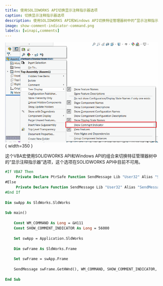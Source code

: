 ```yaml
---
title: 使用SOLIDWORKS API切换显示注释指示器选项
caption: 切换显示注释指示器选项
description: 使用SOLIDWORKS API和Windows API切换特征管理器树中的“显示注释指示器”选项的VBA宏
image: show-comment-indicator-command.png
labels: [winapi,comments]
---
```

![显示注释指示器命令](show-comment-indicator-command.png){ width=350 }

这个VBA宏使用SOLIDWORKS API和Windows API的组合来切换特征管理器树中的“显示注释指示器”选项，这个选项在SOLIDWORKS API中目前不可用。

~~~ vb
#If VBA7 Then
     Private Declare PtrSafe Function SendMessage Lib "User32" Alias "SendMessageA" (ByVal hWnd As Long, ByVal wMsg As Long, ByVal wParam As Long, lParam As Any) As Long
#Else
     Private Declare Function SendMessage Lib "User32" Alias "SendMessageA" (ByVal hWnd As Long, ByVal wMsg As Long, ByVal wParam As Long, lParam As Any) As Long
#End If

Dim swApp As SldWorks.SldWorks

Sub main()

    Const WM_COMMAND As Long = &H111
    Const SHOW_COMMENT_INDICATOR As Long = 56000
    
    Set swApp = Application.SldWorks
        
    Dim swFrame As SldWorks.Frame
    
    Set swFrame = swApp.Frame
    
    SendMessage swFrame.GetHWnd(), WM_COMMAND, SHOW_COMMENT_INDICATOR, 0
    
End Sub
~~~
